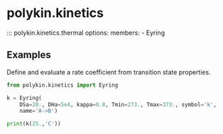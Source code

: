 # polykin.kinetics

::: polykin.kinetics.thermal
    options:
        members:
            - Eyring

## Examples

Define and evaluate a rate coefficient from transition state properties.

```python exec="on" source="console"
from polykin.kinetics import Eyring

k = Eyring(
    DSa=20., DHa=5e4, kappa=0.8, Tmin=273., Tmax=373., symbol='k',
    name='A->B')

print(k(25.,'C'))
```
